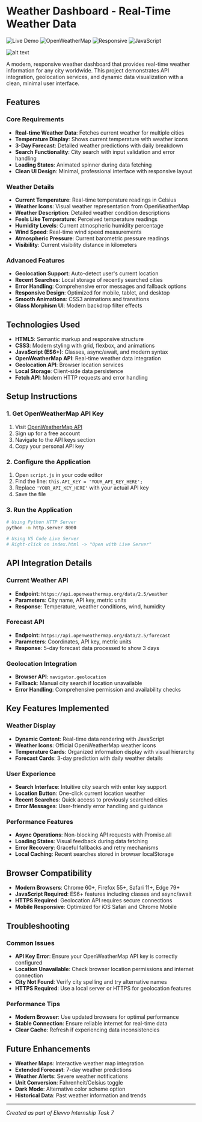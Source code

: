 # Weather Dashboard - Real-Time Weather Data

![Live Demo](https://img.shields.io/badge/demo-live-brightgreen)
![OpenWeatherMap](https://img.shields.io/badge/API-OpenWeatherMap-blue)
![Responsive](https://img.shields.io/badge/design-responsive-orange)
![JavaScript](https://img.shields.io/badge/JavaScript-ES6%2B-yellow)

![alt text](<demo.gif>)

A modern, responsive weather dashboard that provides real-time weather information for any city worldwide. This project demonstrates API integration, geolocation services, and dynamic data visualization with a clean, minimal user interface.

## Features

### Core Requirements
- **Real-time Weather Data**: Fetches current weather for multiple cities
- **Temperature Display**: Shows current temperature with weather icons
- **3-Day Forecast**: Detailed weather predictions with daily breakdown
- **Search Functionality**: City search with input validation and error handling
- **Loading States**: Animated spinner during data fetching
- **Clean UI Design**: Minimal, professional interface with responsive layout

### Weather Details
- **Current Temperature**: Real-time temperature readings in Celsius
- **Weather Icons**: Visual weather representation from OpenWeatherMap
- **Weather Description**: Detailed weather condition descriptions
- **Feels Like Temperature**: Perceived temperature readings
- **Humidity Levels**: Current atmospheric humidity percentage
- **Wind Speed**: Real-time wind speed measurements
- **Atmospheric Pressure**: Current barometric pressure readings
- **Visibility**: Current visibility distance in kilometers

### Advanced Features
- **Geolocation Support**: Auto-detect user's current location
- **Recent Searches**: Local storage of recently searched cities
- **Error Handling**: Comprehensive error messages and fallback options
- **Responsive Design**: Optimized for mobile, tablet, and desktop
- **Smooth Animations**: CSS3 animations and transitions
- **Glass Morphism UI**: Modern backdrop filter effects



## Technologies Used

- **HTML5**: Semantic markup and responsive structure
- **CSS3**: Modern styling with grid, flexbox, and animations
- **JavaScript (ES6+)**: Classes, async/await, and modern syntax
- **OpenWeatherMap API**: Real-time weather data integration
- **Geolocation API**: Browser location services
- **Local Storage**: Client-side data persistence
- **Fetch API**: Modern HTTP requests and error handling



## Setup Instructions

### 1. Get OpenWeatherMap API Key
1. Visit [OpenWeatherMap API](https://openweathermap.org/api)
2. Sign up for a free account
3. Navigate to the API keys section
4. Copy your personal API key

### 2. Configure the Application
1. Open `script.js` in your code editor
2. Find the line: `this.API_KEY = 'YOUR_API_KEY_HERE';`
3. Replace `'YOUR_API_KEY_HERE'` with your actual API key
4. Save the file

### 3. Run the Application
```bash
# Using Python HTTP Server
python -m http.server 8000

# Using VS Code Live Server
# Right-click on index.html -> "Open with Live Server"
```

## API Integration Details

### Current Weather API
- **Endpoint**: `https://api.openweathermap.org/data/2.5/weather`
- **Parameters**: City name, API key, metric units
- **Response**: Temperature, weather conditions, wind, humidity

### Forecast API
- **Endpoint**: `https://api.openweathermap.org/data/2.5/forecast`
- **Parameters**: Coordinates, API key, metric units
- **Response**: 5-day forecast data processed to show 3 days

### Geolocation Integration
- **Browser API**: `navigator.geolocation`
- **Fallback**: Manual city search if location unavailable
- **Error Handling**: Comprehensive permission and availability checks

## Key Features Implemented

### Weather Display
- **Dynamic Content**: Real-time data rendering with JavaScript
- **Weather Icons**: Official OpenWeatherMap weather icons
- **Temperature Cards**: Organized information display with visual hierarchy
- **Forecast Cards**: 3-day prediction with daily weather details

### User Experience
- **Search Interface**: Intuitive city search with enter key support
- **Location Button**: One-click current location weather
- **Recent Searches**: Quick access to previously searched cities
- **Error Messages**: User-friendly error handling and guidance

### Performance Features
- **Async Operations**: Non-blocking API requests with Promise.all
- **Loading States**: Visual feedback during data fetching
- **Error Recovery**: Graceful fallbacks and retry mechanisms
- **Local Caching**: Recent searches stored in browser localStorage


## Browser Compatibility

- **Modern Browsers**: Chrome 60+, Firefox 55+, Safari 11+, Edge 79+
- **JavaScript Required**: ES6+ features including classes and async/await
- **HTTPS Required**: Geolocation API requires secure connections
- **Mobile Responsive**: Optimized for iOS Safari and Chrome Mobile


## Troubleshooting

### Common Issues
- **API Key Error**: Ensure your OpenWeatherMap API key is correctly configured
- **Location Unavailable**: Check browser location permissions and internet connection
- **City Not Found**: Verify city spelling and try alternative names
- **HTTPS Required**: Use a local server or HTTPS for geolocation features

### Performance Tips
- **Modern Browser**: Use updated browsers for optimal performance
- **Stable Connection**: Ensure reliable internet for real-time data
- **Clear Cache**: Refresh if experiencing data inconsistencies

## Future Enhancements

- **Weather Maps**: Interactive weather map integration
- **Extended Forecast**: 7-day weather predictions
- **Weather Alerts**: Severe weather notifications
- **Unit Conversion**: Fahrenheit/Celsius toggle
- **Dark Mode**: Alternative color scheme option
- **Historical Data**: Past weather information and trends

---

*Created as part of Elevvo Internship Task 7*

